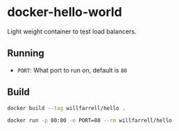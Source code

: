 # docker-hello-world
Light weight container to test load balancers.

## Running

- `PORT`: What port to run on, default is `80`

## Build
```bash
docker build --tag willfarrell/hello .

docker run -p 80:80 -e PORT=80 --rm willfarrell/hello
```
